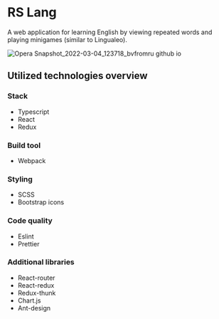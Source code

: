 # RS Lang
A web application for learning English by viewing repeated words and playing minigames (similar to Lingualeo). 

![Opera Snapshot_2022-03-04_123718_bvfromru github io](https://user-images.githubusercontent.com/18407108/159107305-c518a3cd-8724-4f7a-bd6c-ffea975a0424.png)

## Utilized technologies overview

### Stack
- Typescript
- React
- Redux

### Build tool
- Webpack

### Styling
- SCSS
- Bootstrap icons

### Code quality
- Eslint
- Prettier

### Additional libraries
- React-router
- React-redux
- Redux-thunk
- Chart.js
- Ant-design
